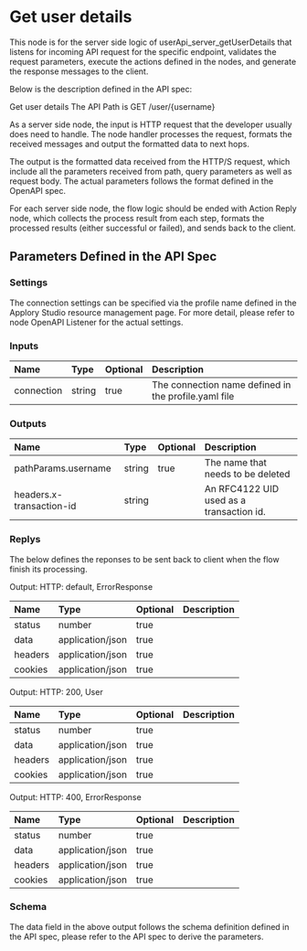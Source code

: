 # Get user details

This node is for the server side logic of userApi_server_getUserDetails that listens for incoming API request for the specific endpoint, validates the request parameters, execute the actions defined in the nodes, and generate the response messages to the client.

Below is the description defined in the API spec:

Get user details The API Path is GET /user/{username}

As a server side node, the input is HTTP request that the developer usually does need to handle. The node handler processes the request, formats the received messages and output the formatted data to next hops.

The output is the formatted data received from the HTTP/S request, which include all the parameters received from path, query parameters as well as request body. The actual parameters follows the format defined in the OpenAPI spec.

For each server side node, the flow logic should be ended with Action Reply node, which collects the process result from each step, formats the processed results (either successful or failed), and sends back to the client.

## Parameters Defined in the API Spec

### Settings

The connection settings can be specified via the profile name defined in the Applory Studio resource management page. For more detail, please refer to node OpenAPI Listener for the actual settings.

### Inputs

| Name | Type | Optional | Description |
|:--- | :--- | :--- | :--- |
| connection | string | true | The connection name defined in the profile.yaml file |

### Outputs

| Name | Type | Optional | Description |
|:--- | :--- | :--- | :--- | 
| pathParams.username | string | true | The name that needs to be deleted | 
| headers.x-transaction-id | string |  | An RFC4122 UID used as a transaction id. |

### Replys

The below defines the reponses to be sent back to client when the flow finish its processing.

Output: HTTP: default, ErrorResponse

| Name | Type | Optional | Description |
|:--- | :--- | :--- | :--- |
| status | number | true |  |
| data | application/json | true |  |
| headers | application/json | true |  |
| cookies | application/json | true |  |

Output: HTTP: 200, User

| Name | Type | Optional | Description |
|:--- | :--- | :--- | :--- |
| status | number | true |  |
| data | application/json | true |  |
| headers | application/json | true |  |
| cookies | application/json | true |  |

Output: HTTP: 400, ErrorResponse

| Name | Type | Optional | Description |
|:--- | :--- | :--- | :--- |
| status | number | true |  |
| data | application/json | true |  |
| headers | application/json | true |  |
| cookies | application/json | true |  |

### Schema

The data field in the above output follows the schema definition defined in the API spec, please refer to the API spec to derive the parameters.

